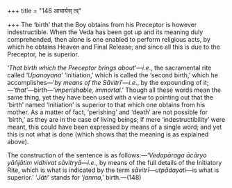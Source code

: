 +++
title = "148 आचार्यस् त्व्"

+++
The ‘birth’ that the Boy obtains from his Preceptor is however
indestructible. When the Veda has been got up and its meaning duly
comprehended, then alone is one enabled to perform religious acts, by
which he obtains Heaven and Final Release; and since all this is due to
the Preceptor, he is superior.

‘*That birth which the Preceptor brings about*’—*i.e*., the sacramental
rite called ‘*Upanayana*’ ‘initiation,’ which is called the ‘second
birth,’ which he accomplishes—‘*by means of the Sāvitrī*’—*i.e*., by the
expounding of it;—‘*that*’—birth—‘*imperishable, immortal*.’ Though all
these words mean the same thing, yet they have been used with a view to
pointing out that the ‘birth’ named ‘Initiation’ is superior to that
which one obtains from his mother. As a matter of fact, ‘perishing’ and
‘death’ are not possible for ‘birth,’ as they are in the case of living
beings; if mere ‘indestructibility’ were meant, this could have been
expressed by means of a single word; and yet this is not what is done
(which shows that the meaning is as explained above).

The construction of the sentence is as follows:—‘*Vedapāraga ācāryo
yāñjātim vidhivat sāvitryā*—*i.e*., by means of the full details of the
Initiatory Rite, which is what is indicated by the term
*sāvitrī—utpādayati*—is what is superior.’ ‘*Jāti*’ stands for
‘*janma*,’ birth.—(148)


